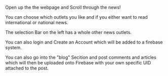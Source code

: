 Open up the the webpage and Scroll through the news!

You can choose which outlets you like and if you either want to read international or national news.

The selection Bar on the left has a whole other news outlets.

You can also login and Create an Account which will be added to a firebase system.

You can also go into the "blog" Secition and post comments and articles which will then be uploaded onto Firebase with your own specific UID attached to the post.